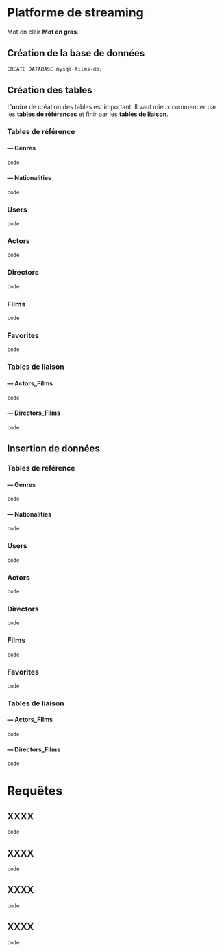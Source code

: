 # Platforme de streaming

Mot en clair **Mot en gras**.

## Création de la base de données

`CREATE DATABASE mysql-films-db;`

## Création des tables

L'**ordre** de création des tables est important. Il vaut mieux commencer par les **tables de références** et finir par les **tables de liaison**.

### Tables de référence

#### — Genres

`code`

#### — Nationalities

`code`

### Users

`code`

### Actors

`code`

### Directors

`code`

### Films

`code`

### Favorites

`code`

### Tables de liaison

#### — Actors_Films

`code`

#### — Directors_Films

`code`

## Insertion de données

### Tables de référence

#### — Genres

`code`

#### — Nationalities

`code`

### Users

`code`

### Actors

`code`

### Directors

`code`

### Films

`code`

### Favorites

`code`

### Tables de liaison

#### — Actors_Films

`code`

#### — Directors_Films

`code`

# Requêtes

## XXXX

`code`

## XXXX

`code`

## XXXX

`code`

## XXXX

`code`
